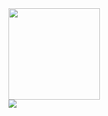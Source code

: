 <div>
  <a href="https://github.com/tylerdlawrence">
  <img height="180em" src="https://github-readme-stats.vercel.app/api?username=tylerdlawrence&show_icons=true&theme=dracula&include_all_commits=true&count_private=true"/>
 </div>

<div> 
  <a href="https://www.linkedin.com/in/tylerdlawrence" target="_blank"><img src="https://img.shields.io/badge/-LinkedIn-%230077B5?style=for-the-badge&logo=linkedin&logoColor=white" target="_blank"></a> 
</div>  
  
<!--
### Hi there 👋

**tylerdlawrence/tylerdlawrence** is a ✨ _special_ ✨ repository because its `README.md` (this file) appears on your GitHub profile.

Here are some ideas to get you started:

- 🔭 I’m currently working on ...
- 🌱 I’m currently learning ...
- 👯 I’m looking to collaborate on ...
- 🤔 I’m looking for help with ...
- 💬 Ask me about ...
- 📫 How to reach me: ...
- 😄 Pronouns: ...
- ⚡ Fun fact: ...

<div>
<img height="110em" src="https://github-readme-stats.vercel.app/api/top-langs/?username=tylerdlawrence&langs_count=16&layout=compact&theme=dracula"/>
</div>

-->
